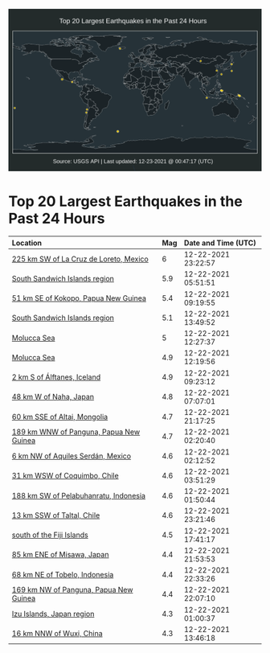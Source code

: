 ![Map](./map.png)

# Top 20 Largest Earthquakes in the Past 24 Hours

| Location | Mag | Date and Time (UTC) |
|:---|:---|:---|
| [225 km SW of La Cruz de Loreto, Mexico](https://earthquake.usgs.gov/earthquakes/eventpage/us6000gepm) | 6 | 12-22-2021 23:22:57 |
| [South Sandwich Islands region](https://earthquake.usgs.gov/earthquakes/eventpage/us6000geea) | 5.9 | 12-22-2021 05:51:51 |
| [51 km SE of Kokopo, Papua New Guinea](https://earthquake.usgs.gov/earthquakes/eventpage/us6000geg0) | 5.4 | 12-22-2021 09:19:55 |
| [South Sandwich Islands region](https://earthquake.usgs.gov/earthquakes/eventpage/us6000geiv) | 5.1 | 12-22-2021 13:49:52 |
| [Molucca Sea](https://earthquake.usgs.gov/earthquakes/eventpage/us6000gehc) | 5 | 12-22-2021 12:27:37 |
| [Molucca Sea](https://earthquake.usgs.gov/earthquakes/eventpage/us6000gehb) | 4.9 | 12-22-2021 12:19:56 |
| [2 km S of Álftanes, Iceland](https://earthquake.usgs.gov/earthquakes/eventpage/us6000geg2) | 4.9 | 12-22-2021 09:23:12 |
| [48 km W of Naha, Japan](https://earthquake.usgs.gov/earthquakes/eventpage/us6000gefe) | 4.8 | 12-22-2021 07:07:01 |
| [60 km SSE of Altai, Mongolia](https://earthquake.usgs.gov/earthquakes/eventpage/us6000genq) | 4.7 | 12-22-2021 21:17:25 |
| [189 km WNW of Panguna, Papua New Guinea](https://earthquake.usgs.gov/earthquakes/eventpage/us6000gedb) | 4.7 | 12-22-2021 02:20:40 |
| [6 km NW of Aquiles Serdán, Mexico](https://earthquake.usgs.gov/earthquakes/eventpage/us6000ged2) | 4.6 | 12-22-2021 02:12:52 |
| [31 km WSW of Coquimbo, Chile](https://earthquake.usgs.gov/earthquakes/eventpage/us6000gedu) | 4.6 | 12-22-2021 03:51:29 |
| [188 km SW of Pelabuhanratu, Indonesia](https://earthquake.usgs.gov/earthquakes/eventpage/us6000gecy) | 4.6 | 12-22-2021 01:50:44 |
| [13 km SSW of Taltal, Chile](https://earthquake.usgs.gov/earthquakes/eventpage/us6000gepl) | 4.6 | 12-22-2021 23:21:46 |
| [south of the Fiji Islands](https://earthquake.usgs.gov/earthquakes/eventpage/us6000gemf) | 4.5 | 12-22-2021 17:41:17 |
| [85 km ENE of Misawa, Japan](https://earthquake.usgs.gov/earthquakes/eventpage/us6000geny) | 4.4 | 12-22-2021 21:53:53 |
| [68 km NE of Tobelo, Indonesia](https://earthquake.usgs.gov/earthquakes/eventpage/us6000gepb) | 4.4 | 12-22-2021 22:33:26 |
| [169 km NW of Panguna, Papua New Guinea](https://earthquake.usgs.gov/earthquakes/eventpage/us6000genz) | 4.4 | 12-22-2021 22:07:10 |
| [Izu Islands, Japan region](https://earthquake.usgs.gov/earthquakes/eventpage/us6000gect) | 4.3 | 12-22-2021 01:00:37 |
| [16 km NNW of Wuxi, China](https://earthquake.usgs.gov/earthquakes/eventpage/us6000geit) | 4.3 | 12-22-2021 13:46:18 |
